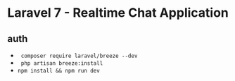 # Laravel 7 - Realtime Chat Application

## auth
* ```  composer require laravel/breeze --dev ``` 
* ```  php artisan breeze:install ```
* ``` npm install && npm run dev ``` 
